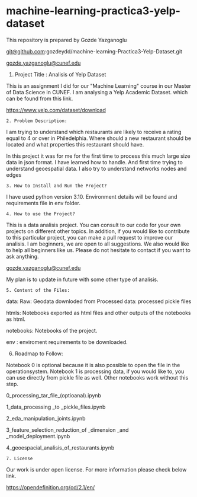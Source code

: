 # machine-learning-practica3-yelp-dataset

This repository is prepared by Gozde Yazganoglu 

git@github.com:gozdeydd/machine-learning-Practica3-Yelp-Dataset.git

gozde.yazganoglu@cunef.edu


   1. Project Title : Analisis of Yelp Dataset

This is an assignment I did for our "Machine Learning" course in our Master of Data Science in CUNEF. I am analysing a Yelp Academic Dataset. which can be found from this link. 

https://www.yelp.com/dataset/download


    2. Problem Description:

I am trying to understand which restaurants are likely to receive a rating equal to 4 or over in Philedelphia. Where should a new restaurant should be located and what properties this restaurant should have.

In this project it was for me for the first time to process this much large size data in json format. I have learned how to handle. And first time trying to understand geoespatial data. I also try to understand networks nodes and edges 

    3. How to Install and Run the Project?

I have used python version 3.10. Environment details will be found and requirements file in env folder.

    4. How to use the Project?

This is a data analisis project. You can consult to our code for your own projects on different other topics. In addition, if you would like to contribute to this particular project, you can make a pull request to improve our analisis. I am beginners, we are open to all suggestions. We also would like to help all beginners like us. Please do not hesitate to contact if you want to ask anything.


gozde.yazganoglu@cunef.edu

My plan is to update in future with some other type of analisis. 

    5. Content of the Files:

data:
    Raw: Geodata downloded from 
    Processed data: processed pickle files


htmls: Notebooks exported as html files and other outputs of the notebooks as html.

notebooks: Notebooks of the project.

env : enviroment requirements to be downloaded.

   6. Roadmap to Follow:

Notebook 0 is optional because it is also possible to open the file in the operationsystem.
Notebook 1 is processing data, if you would like to, you can use directly from pickle file as well. Other notebooks work without this step.

0_processing_tar_file_(optioanal).ipynb

1_data_processing _to _pickle_files.ipynb

2_eda_manipulation_joints.ipynb

3_feature_selection_reduction_of _dimension _and _model_deployment.ipynb

4_geoespacial_analisis_of_restaurants.ipynb

    7. License

Our work is under open license. For more information please check below link.

https://opendefinition.org/od/2.1/en/
